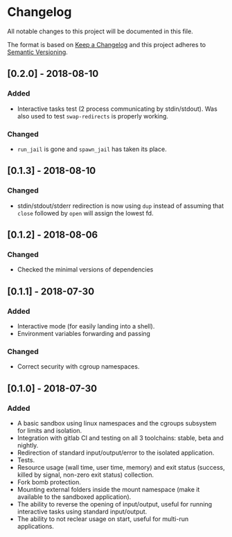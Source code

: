 # Changelog
All notable changes to this project will be documented in this file.

The format is based on [Keep a Changelog](http://keepachangelog.com/en/1.0.0/)
and this project adheres to [Semantic Versioning](http://semver.org/spec/v2.0.0.html).

## [0.2.0] - 2018-08-10
### Added
- Interactive tasks test (2 process communicating by stdin/stdout). Was also
  used to test `swap-redirects` is properly working.

### Changed
- `run_jail` is gone and `spawn_jail` has taken its place.

## [0.1.3] - 2018-08-10
### Changed
- stdin/stdout/stderr redirection is now using `dup` instead of assuming
  that `close` followed by `open` will assign the lowest fd.

## [0.1.2] - 2018-08-06
### Changed
- Checked the minimal versions of dependencies

## [0.1.1] - 2018-07-30
### Added
- Interactive mode (for easily landing into a shell).
- Environment variables forwarding and passing

### Changed
- Correct security with cgroup namespaces.

## [0.1.0] - 2018-07-30
### Added
- A basic sandbox using linux namespaces and the cgroups subsystem for limits
  and isolation.
- Integration with gitlab CI and testing on all 3 toolchains:
  stable, beta and nightly.
- Redirection of standard input/output/error to the isolated application.
- Tests.
- Resource usage (wall time, user time, memory) and exit status
  (success, killed by signal, non-zero exit status) collection.
- Fork bomb protection.
- Mounting external folders inside the mount namespace (make it available to
  the sandboxed application).
- The ability to reverse the opening of input/output, useful for running
  interactive tasks using standard input/output.
- The ability to not reclear usage on start, useful for multi-run applications.
